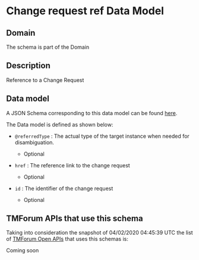 # Change request ref Data Model

## Domain

The  schema is part of the  Domain

## Description

Reference to a Change Request

## Data model

A JSON Schema corresponding to this data model can be found
[here](https://github.com/tmforum-rand/schemas/blob/candidates/Common/ChangeRequestRef.schema.json).

The Data model is defined as shown below:
- `@referredType` : The actual type of the target instance when needed for disambiguation.

  - Optional

- `href` : The reference link to the change request

  - Optional

- `id` : The identifier of the change request

  - Optional





## TMForum APIs that use this schema

Taking into consideration the snapshot of 04/02/2020 04:45:39 UTC the list of [TMForum Open APIs](https://www.tmforum.org/open-apis/) that uses this schemas is:

Coming soon